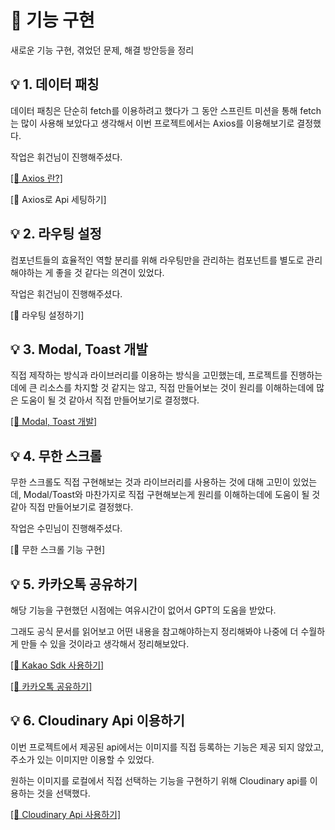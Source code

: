# 📝 기능 구현
새로운 기능 구현, 겪었던 문제, 해결 방안등을 정리

## 💡 1. 데이터 패칭
데이터 패칭은 단순히 fetch를 이용하려고 했다가 그 동안 스프린트 미션을 통해 fetch는 많이 사용해 보았다고 생각해서 이번 프로젝트에서는 Axios를 이용해보기로 결정했다.

작업은 휘건님이 진행해주셨다.

[[🔗 Axios 란?]](https://github.com/Chiman2937/study/edit/main/note/%EB%9D%BC%EC%9D%B4%EB%B8%8C%EB%9F%AC%EB%A6%AC/Axios.md)

[🔗 Axios로 Api 세팅하기]

## 💡 2. 라우팅 설정
컴포넌트들의 효율적인 역할 분리를 위해 라우팅만을 관리하는 컴포넌트를 별도로 관리해야하는 게 좋을 것 같다는 의견이 있었다.

작업은 휘건님이 진행해주셨다.

[🔗 라우팅 설정하기]

## 💡 3. Modal, Toast 개발
직접 제작하는 방식과 라이브러리를 이용하는 방식을 고민했는데, 프로젝트를 진행하는데에 큰 리소스를 차지할 것 같지는 않고, 직접 만들어보는 것이 원리를 이해하는데에 많은 도움이 될 것 같아서 직접 만들어보기로 결정했다.

[[🔗 Modal, Toast 개발]](https://github.com/Chiman2937/study/blob/main/note/practice/Toast%2C%20Modal%20%EA%B0%9C%EB%B0%9C.md)

## 💡 4. 무한 스크롤
무한 스크롤도 직접 구현해보는 것과 라이브러리를 사용하는 것에 대해 고민이 있었는데, Modal/Toast와 마찬가지로 직접 구현해보는게 원리를 이해하는데에 도움이 될 것 같아 직접 만들어보기로 결정했다.

작업은 수민님이 진행해주셨다.

[🔗 무한 스크롤 기능 구현]

## 💡 5. 카카오톡 공유하기

해당 기능을 구현했던 시점에는 여유시간이 없어서 GPT의 도움을 받았다.

그래도 공식 문서를 읽어보고 어떤 내용을 참고해야하는지 정리해봐야 나중에 더 수월하게 만들 수 있을 것이라고 생각해서 정리해보았다.

[[🔗 Kakao Sdk 사용하기]](https://github.com/Chiman2937/study/blob/main/note/API/Kakao%20Sdk%20%EC%82%AC%EC%9A%A9%ED%95%98%EA%B8%B0.md)

[[🔗 카카오톡 공유하기]](https://github.com/Chiman2937/study/blob/main/note/API/%EC%B9%B4%EC%B9%B4%EC%98%A4%ED%86%A1%20%EA%B3%B5%EC%9C%A0%ED%95%98%EA%B8%B0.md)

## 💡 6. Cloudinary Api 이용하기

이번 프로젝트에서 제공된 api에서는 이미지를 직접 등록하는 기능은 제공 되지 않았고, 주소가 있는 이미지만 이용할 수 있었다.

원하는 이미지를 로컬에서 직접 선택하는 기능을 구현하기 위해 Cloudinary api를 이용하는 것을 선택했다.

[[🔗 Cloudinary Api 사용하기]](https://github.com/Chiman2937/study/blob/main/note/API/Cloudinary%20Api%20%EC%82%AC%EC%9A%A9%ED%95%98%EA%B8%B0.md)
